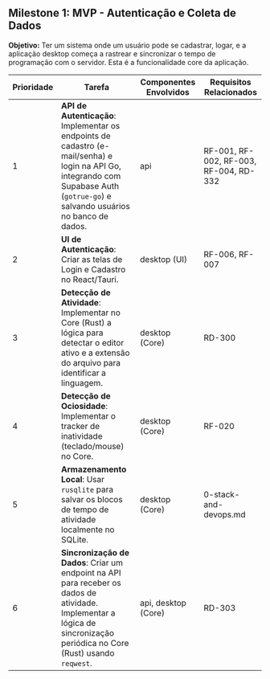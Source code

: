 ## Milestone 1: MVP - Autenticação e Coleta de Dados

**Objetivo:** Ter um sistema onde um usuário pode se cadastrar, logar, e a aplicação desktop começa a rastrear e sincronizar o tempo de programação com o servidor. Esta é a funcionalidade core da aplicação.

| Prioridade | Tarefa                                                                                                                                                                            | Componentes Envolvidos | Requisitos Relacionados                |
| ---------- | --------------------------------------------------------------------------------------------------------------------------------------------------------------------------------- | ---------------------- | -------------------------------------- |
| 1          | **API de Autenticação**: Implementar os endpoints de cadastro (e-mail/senha) e login na API Go, integrando com Supabase Auth (`gotrue-go`) e salvando usuários no banco de dados. | api                    | RF-001, RF-002, RF-003, RF-004, RD-332 |
| 2          | **UI de Autenticação**: Criar as telas de Login e Cadastro no React/Tauri.                                                                                                        | desktop (UI)           | RF-006, RF-007                         |
| 3          | **Detecção de Atividade**: Implementar no Core (Rust) a lógica para detectar o editor ativo e a extensão do arquivo para identificar a linguagem.                                 | desktop (Core)         | RD-300                                 |
| 4          | **Detecção de Ociosidade**: Implementar o tracker de inatividade (teclado/mouse) no Core.                                                                                         | desktop (Core)         | RF-020                                 |
| 5          | **Armazenamento Local**: Usar `rusqlite` para salvar os blocos de tempo de atividade localmente no SQLite.                                                                        | desktop (Core)         | 0-stack-and-devops.md                  |
| 6          | **Sincronização de Dados**: Criar um endpoint na API para receber os dados de atividade. Implementar a lógica de sincronização periódica no Core (Rust) usando `reqwest`.         | api, desktop (Core)    | RD-303                                 |
